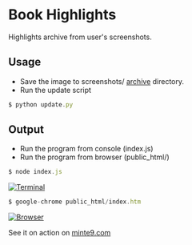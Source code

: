 # Book Highlights

Highlights archive from user's screenshots.

## Usage
- Save the image to screenshots/ [archive](https://github.com/minte9/book-highlights/tree/main/files_archive) directory.
- Run the update script

~~~js
$ python update.py
~~~

## Output

- Run the program from console (index.js)
- Run the program from browser (public_html/)

~~~js
$ node index.js
~~~

[![Terminal](https://www.minte9.com/lib/images/github/book-highlights/highlight_02.png)](https://www.minte9.com)

~~~js
$ google-chrome public_html/index.htm 
~~~

[![Browser](https://www.minte9.com/lib/images/github/book-highlights/bh-04.png)](https://www.minte9.com)

See it on action on [minte9.com](https://www.minte9.com)
